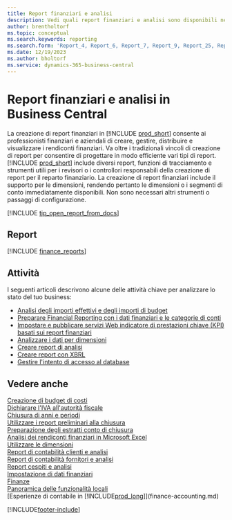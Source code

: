 ```yaml
---
title: Report finanziari e analisi
description: Vedi quali report finanziari e analisi sono disponibili nella versione standard di Business Central in modo da poter tenere traccia dell'attività. Utilizzare il report 38 per la rendicontazione di profitti/perdite.
author: brentholtorf
ms.topic: conceptual
ms.search.keywords: reporting
ms.search.form: 'Report_4, Report_6, Report_7, Report_9, Report_25, Report_38'
ms.date: 12/19/2023
ms.author: bholtorf
ms.service: dynamics-365-business-central
---
```

# <a name="financial-reports-and-analytics-in-business-central"></a>Report finanziari e analisi in Business Central

La creazione di report finanziari in [!INCLUDE [prod_short](includes/prod_short.md)] consente ai professionisti finanziari e aziendali di creare, gestire, distribuire e visualizzare i rendiconti finanziari. Va oltre i tradizionali vincoli di creazione di report per consentire di progettare in modo efficiente vari tipi di report. [!INCLUDE [prod_short](includes/prod_short.md)] include diversi report, funzioni di tracciamento e strumenti utili per i revisori o i controllori responsabili della creazione di report per il reparto finanziario. La creazione di report finanziari include il supporto per le dimensioni, rendendo pertanto le dimensioni o i segmenti di conto immediatamente disponibili. Non sono necessari altri strumenti o passaggi di configurazione.  

[!INCLUDE [tip_open_report_from_docs](includes/tip-open-report-from-docs.md)]

## <a name="reports"></a>Report

[!INCLUDE [finance_reports](includes/finance-reports-include.md)]

## <a name="tasks"></a>Attività

I seguenti articoli descrivono alcune delle attività chiave per analizzare lo stato del tuo business:

* [Analisi degli importi effettivi e degli importi di budget](bi-how-analyze-actual-versus-budget.md)  
* [Preparare Financial Reporting con i dati finanziari e le categorie di conti](bi-how-work-account-schedule.md)  
* [Impostare e pubblicare servizi Web indicatore di prestazioni chiave (KPI) basati sui report finanziari](bi-how-to-set-up-and-publish-kpi-web-services-based-on-account-schedules.md)  
* [Analizzare i dati per dimensioni](bi-how-analyze-data-dimension.md)  
* [Creare report di analisi](bi-how-create-analysis-views-reports.md)  
* [Creare report con XBRL](bi-create-reports-with-xbrl.md)  
* [Gestire l'intento di accesso al database](admin-data-access-intent.md)  

## <a name="see-also"></a>Vedere anche

[Creazione di budget di costi](finance-create-cost-budgets.md)  
[Dichiarare l'IVA all'autorità fiscale](finance-how-report-vat.md)  
[Chiusura di anni e periodi](year-close-years-periods.md)  
[Utilizzare i report preliminari alla chiusura](year-prepare-preclose-reports.md)  
[Preparazione degli estratti conto di chiusura](year-prepare-close-statement.md)  
[Analisi dei rendiconti finanziari in Microsoft Excel](finance-analyze-excel.md)  
[Utilizzare le dimensioni](finance-dimensions.md)  
[Report di contabilità clienti e analisi](receivables-reports.md)  
[Report di contabilità fornitori e analisi](payables-reports.md)  
[Report cespiti e analisi](fa-reports.md)  
[Impostazione di dati finanziari](finance-setup-finance.md)  
[Finanze](finance.md)  
[Panoramica delle funzionalità locali](about-localization.md)  
[Esperienze di contabile in [!INCLUDE[prod_long](includes/prod_long.md)]](finance-accounting.md)  


[!INCLUDE[footer-include](includes/footer-banner.md)]
